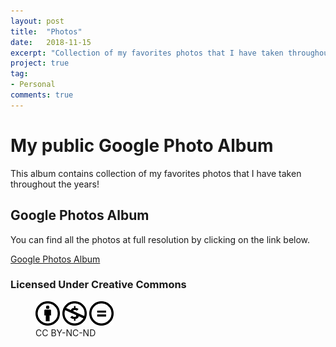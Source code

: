 ```yaml
---
layout: post
title:  "Photos"
date:   2018-11-15
excerpt: "Collection of my favorites photos that I have taken throughout the years!"
project: true
tag:
- Personal 
comments: true
---
```


# My public Google Photo Album

This album contains collection of my favorites photos that I have taken throughout the years!

## Google Photos Album

You can find all the photos at full resolution by clicking on the link below.

<a href="https://photos.app.goo.gl/Woxi6NiTtdRyaSbK9" class="btn btn-info">Google Photos Album</a>

### Licensed Under Creative Commons

<figure class="third">
	<img src="\assets\img\PhotoLicense\by.large.png">
	<img src="\assets\img\PhotoLicense\nc.large.png">
	<img src="\assets\img\PhotoLicense\nd.large.png">
	<figcaption>CC BY-NC-ND</figcaption>
</figure>
 